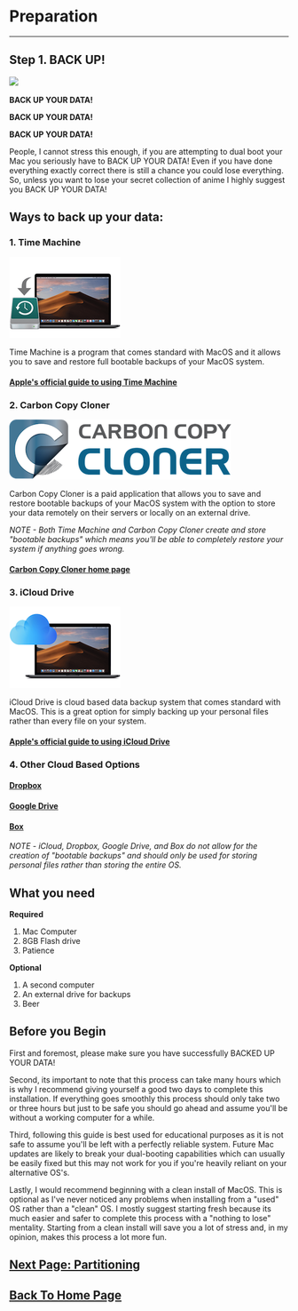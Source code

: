 # **Preparation**
___
##  **Step 1. BACK UP!**


![](https://media.giphy.com/media/l3V0AW49gt0ot4z16/giphy.gif)

**BACK UP YOUR DATA!**

**BACK UP YOUR DATA!**

**BACK UP YOUR DATA!**


People, I cannot stress this enough, if you are attempting to dual boot your Mac you seriously have to BACK UP YOUR DATA! Even if you have done everything exactly correct there is still a chance you could lose everything. So, unless you want to lose your secret collection of anime I highly suggest you BACK UP YOUR DATA!


## Ways to back up your data:
### **1. Time Machine**

![](images/timemachine.png)

  Time Machine is a program that comes standard with MacOS and it allows you to save and restore full bootable backups of your MacOS system.


#### [Apple's official guide to using Time Machine](https://support.apple.com/en-us/HT201250)

### **2. Carbon Copy Cloner**

![](images/ccc.png)

Carbon Copy Cloner is a paid application that allows you to save and restore bootable backups of your MacOS system with the option to store your data remotely on their servers or locally on an external drive.

*NOTE - Both Time Machine and Carbon Copy Cloner create and store "bootable backups" which means you'll be able to completely restore your system if anything goes wrong.*

#### [Carbon Copy Cloner home page](https://bombich.com/)

### **3. iCloud Drive**

![](images/icloud.png)

iCloud Drive is cloud based data backup system that comes standard with MacOS. This is a great option for simply backing up your personal files rather than every file on your system.


#### [Apple's official guide to using iCloud Drive](https://support.apple.com/en-us/HT204025)

### **4. Other Cloud Based Options**

#### [Dropbox](https://www.dropbox.com/?landing=dbv2)

#### [Google Drive](https://www.google.com/drive/)

#### [Box](https://app.box.com/login)


*NOTE - iCloud, Dropbox, Google Drive, and Box do not allow for the creation of "bootable backups" and should only be used for storing personal files rather than storing the entire OS.*

## What you need
**Required**
1. Mac Computer
2. 8GB Flash drive
3. Patience


**Optional**
1. A second computer
2. An external drive for backups
3. Beer

## Before you Begin

First and foremost, please make sure you have successfully BACKED UP YOUR DATA!

Second, its important to note that this process can take many hours which is why I recommend giving yourself a good two days to complete this installation.  If everything goes smoothly this process should only take two or three hours but just to be safe you should go ahead and assume you'll be without a working computer for a while.

Third, following this guide is best used for educational purposes as it is not safe to assume you'll be left with a perfectly reliable system.  Future Mac updates are likely to break your dual-booting capabilities which can usually be easily fixed but this may not work for you if you're heavily reliant on your alternative OS's.

Lastly, I would recommend beginning with a clean install of MacOS.  This is optional as I've never noticed any problems when installing from a "used" OS rather than a "clean" OS.  I mostly suggest starting fresh because its much easier and safer to complete this process with a "nothing to lose" mentality. Starting from a clean install will save you a lot of stress and, in my opinion, makes this process a lot more fun.




## [Next Page: Partitioning](Partitioning.md)
## [Back To Home Page](README.md)
